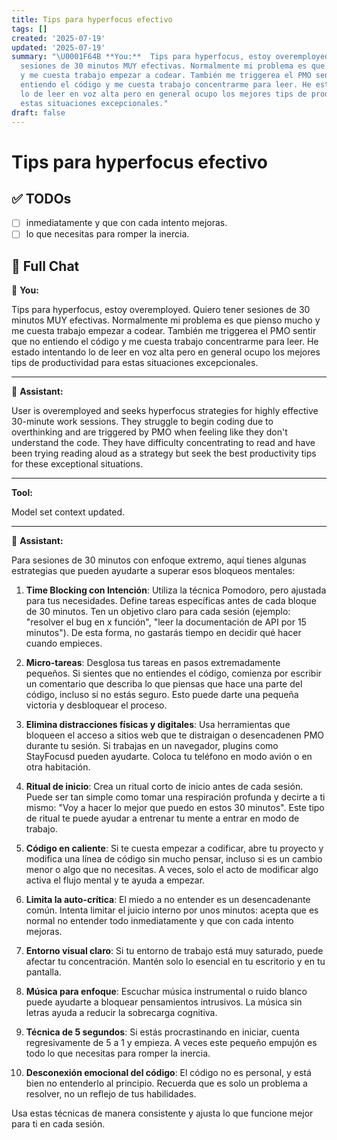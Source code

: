 ```yaml
---
title: Tips para hyperfocus efectivo
tags: []
created: '2025-07-19'
updated: '2025-07-19'
summary: "\U0001F64B **You:**  Tips para hyperfocus, estoy overemployed. Quiero tener
  sesiones de 30 minutos MUY efectivas. Normalmente mi problema es que pienso mucho
  y me cuesta trabajo empezar a codear. También me triggerea el PMO sentir que no
  entiendo el código y me cuesta trabajo concentrarme para leer. He estado intentando
  lo de leer en voz alta pero en general ocupo los mejores tips de productividad para
  estas situaciones excepcionales."
draft: false
---
```


# Tips para hyperfocus efectivo

## ✅ TODOs
- [ ] inmediatamente y que con cada intento mejoras.
- [ ] lo que necesitas para romper la inercia.

## 🧠 Full Chat

🙋 **You:**

Tips para hyperfocus, estoy overemployed. Quiero tener sesiones de 30 minutos MUY efectivas. Normalmente mi problema es que pienso mucho y me cuesta trabajo empezar a codear. También me triggerea el PMO sentir que no entiendo el código y me cuesta trabajo concentrarme para leer. He estado intentando lo de leer en voz alta pero en general ocupo los mejores tips de productividad para estas situaciones excepcionales.

---

🤖 **Assistant:**

User is overemployed and seeks hyperfocus strategies for highly effective 30-minute work sessions. They struggle to begin coding due to overthinking and are triggered by PMO when feeling like they don't understand the code. They have difficulty concentrating to read and have been trying reading aloud as a strategy but seek the best productivity tips for these exceptional situations.

---

**Tool:**

Model set context updated.

---

🤖 **Assistant:**

Para sesiones de 30 minutos con enfoque extremo, aquí tienes algunas estrategias que pueden ayudarte a superar esos bloqueos mentales:

1. **Time Blocking con Intención**: Utiliza la técnica Pomodoro, pero ajustada para tus necesidades. Define tareas específicas antes de cada bloque de 30 minutos. Ten un objetivo claro para cada sesión (ejemplo: "resolver el bug en x función", "leer la documentación de API por 15 minutos"). De esta forma, no gastarás tiempo en decidir qué hacer cuando empieces.

2. **Micro-tareas**: Desglosa tus tareas en pasos extremadamente pequeños. Si sientes que no entiendes el código, comienza por escribir un comentario que describa lo que piensas que hace una parte del código, incluso si no estás seguro. Esto puede darte una pequeña victoria y desbloquear el proceso.

3. **Elimina distracciones físicas y digitales**: Usa herramientas que bloqueen el acceso a sitios web que te distraigan o desencadenen PMO durante tu sesión. Si trabajas en un navegador, plugins como StayFocusd pueden ayudarte. Coloca tu teléfono en modo avión o en otra habitación.

4. **Ritual de inicio**: Crea un ritual corto de inicio antes de cada sesión. Puede ser tan simple como tomar una respiración profunda y decirte a ti mismo: "Voy a hacer lo mejor que puedo en estos 30 minutos". Este tipo de ritual te puede ayudar a entrenar tu mente a entrar en modo de trabajo.

5. **Código en caliente**: Si te cuesta empezar a codificar, abre tu proyecto y modifica una línea de código sin mucho pensar, incluso si es un cambio menor o algo que no necesitas. A veces, solo el acto de modificar algo activa el flujo mental y te ayuda a empezar.

6. **Limita la auto-crítica**: El miedo a no entender es un desencadenante común. Intenta limitar el juicio interno por unos minutos: acepta que es normal no entender todo inmediatamente y que con cada intento mejoras.

7. **Entorno visual claro**: Si tu entorno de trabajo está muy saturado, puede afectar tu concentración. Mantén solo lo esencial en tu escritorio y en tu pantalla.

8. **Música para enfoque**: Escuchar música instrumental o ruido blanco puede ayudarte a bloquear pensamientos intrusivos. La música sin letras ayuda a reducir la sobrecarga cognitiva.

9. **Técnica de 5 segundos**: Si estás procrastinando en iniciar, cuenta regresivamente de 5 a 1 y empieza. A veces este pequeño empujón es todo lo que necesitas para romper la inercia.

10. **Desconexión emocional del código**: El código no es personal, y está bien no entenderlo al principio. Recuerda que es solo un problema a resolver, no un reflejo de tus habilidades.

Usa estas técnicas de manera consistente y ajusta lo que funcione mejor para ti en cada sesión.